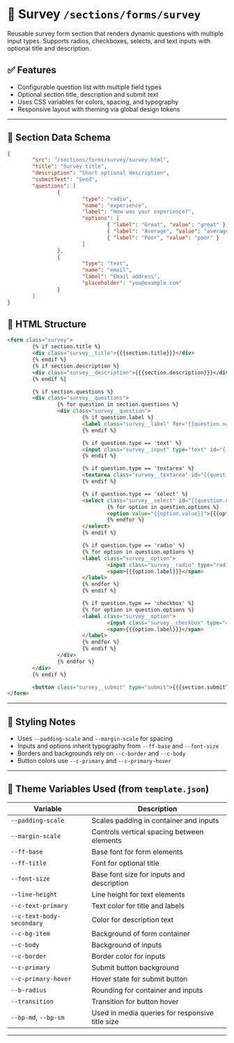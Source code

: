 # 📝 Survey `/sections/forms/survey`

Reusable survey form section that renders dynamic questions with multiple input types. Supports radios, checkboxes, selects, and text inputs with optional title and description.

## ✅ Features

-   Configurable question list with multiple field types
-   Optional section title, description and submit text
-   Uses CSS variables for colors, spacing, and typography
-   Responsive layout with theming via global design tokens

---

## 🧾 Section Data Schema

```json
{
        "src": "/sections/forms/survey/survey.html",
        "title": "Survey title",
        "description": "Short optional description",
        "submitText": "Send",
        "questions": [
                {
                        "type": "radio",
                        "name": "experience",
                        "label": "How was your experience?",
                        "options": [
                                { "label": "Great", "value": "great" },
                                { "label": "Average", "value": "average" },
                                { "label": "Poor", "value": "poor" }
                        ]
                },
                {
                        "type": "text",
                        "name": "email",
                        "label": "Email address",
                        "placeholder": "you@example.com"
                }
        ]
}
```

## 🧱 HTML Structure

```html
<form class="survey">
        {% if section.title %}
        <div class="survey__title">{{{section.title}}}</div>
        {% endif %}
        {% if section.description %}
        <div class="survey__description">{{{section.description}}}</div>
        {% endif %}

        {% if section.questions %}
        <div class="survey__questions">
                {% for question in section.questions %}
                <div class="survey__question">
                        {% if question.label %}
                        <label class="survey__label" for="{{question.name}}">{{{question.label}}}</label>
                        {% endif %}

                        {% if question.type == 'text' %}
                        <input class="survey__input" type="text" id="{{question.name}}" name="{{question.name}}" placeholder="{{question.placeholder}}" />
                        {% endif %}

                        {% if question.type == 'textarea' %}
                        <textarea class="survey__textarea" id="{{question.name}}" name="{{question.name}}" placeholder="{{question.placeholder}}"></textarea>
                        {% endif %}

                        {% if question.type == 'select' %}
                        <select class="survey__select" id="{{question.name}}" name="{{question.name}}">
                                {% for option in question.options %}
                                <option value="{{option.value}}">{{{option.label}}}</option>
                                {% endfor %}
                        </select>
                        {% endif %}

                        {% if question.type == 'radio' %}
                        {% for option in question.options %}
                        <label class="survey__option">
                                <input class="survey__radio" type="radio" name="{{question.name}}" value="{{option.value}}" />
                                <span>{{{option.label}}}</span>
                        </label>
                        {% endfor %}
                        {% endif %}

                        {% if question.type == 'checkbox' %}
                        {% for option in question.options %}
                        <label class="survey__option">
                                <input class="survey__checkbox" type="checkbox" name="{{question.name}}" value="{{option.value}}" />
                                <span>{{{option.label}}}</span>
                        </label>
                        {% endfor %}
                        {% endif %}
                </div>
                {% endfor %}
        </div>
        {% endif %}

        <button class="survey__submit" type="submit">{{{section.submitText || 'Submit'}}}</button>
</form>
```

---

## 🎨 Styling Notes

-   Uses `--padding-scale` and `--margin-scale` for spacing
-   Inputs and options inherit typography from `--ff-base` and `--font-size`
-   Borders and backgrounds rely on `--c-border` and `--c-body`
-   Button colors use `--c-primary` and `--c-primary-hover`

---

## 🧩 Theme Variables Used (from `template.json`)

| Variable                  | Description                                      |
| ------------------------- | ------------------------------------------------ |
| `--padding-scale`         | Scales padding in container and inputs          |
| `--margin-scale`          | Controls vertical spacing between elements      |
| `--ff-base`               | Base font for form elements                     |
| `--ff-title`              | Font for optional title                         |
| `--font-size`             | Base font size for inputs and description       |
| `--line-height`           | Line height for text elements                   |
| `--c-text-primary`        | Text color for title and labels                 |
| `--c-text-body-secondary` | Color for description text                      |
| `--c-bg-item`             | Background of form container                    |
| `--c-body`                | Background of inputs                            |
| `--c-border`              | Border color for inputs                         |
| `--c-primary`             | Submit button background                        |
| `--c-primary-hover`       | Hover state for submit button                   |
| `--b-radius`              | Rounding for container and inputs               |
| `--transition`            | Transition for button hover                     |
| `--bp-md`, `--bp-sm`      | Used in media queries for responsive title size |

---
